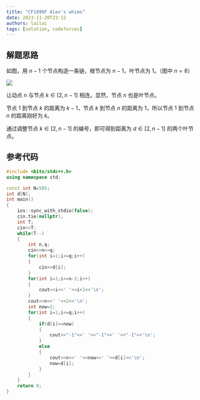 ```yaml
---
title: "CF1899F Alex's whims"
date: 2023-11-20T23:12
authors: lailai
tags: [solution, codeforces]
---
```


<Solution pid="CF1899F" aid="tsqwglbs" />

<!-- truncate -->

## 解题思路

如图，用 $n-1$ 个节点构造一条链，根节点为 $n-1$，叶节点为 $1$。（图中 $n=8$）

![](https://cdn.luogu.com.cn/upload/image_hosting/i8e6ksjf.png)

让动点 $n$ 与节点 $k\in[2,n-1]$ 相连。显然，节点 $n$ 也是叶节点。

节点 $1$ 到节点 $k$ 的距离为 $k-1$，节点 $k$ 到节点 $n$ 的距离为 $1$，所以节点 $1$ 到节点 $n$ 的距离刚好为 $k$。

通过调整节点 $k\in[2,n-1]$ 的编号，即可得到距离为 $d\in[2,n-1]$ 的两个叶节点。

## 参考代码

```cpp
#include <bits/stdc++.h>
using namespace std;

const int N=505;
int d[N];
int main()
{
	ios::sync_with_stdio(false);
	cin.tie(nullptr);
	int T;
	cin>>T;
	while(T--)
	{
		int n,q;
		cin>>n>>q;
		for(int i=1;i<=q;i++)
		{
			cin>>d[i];
		}
		for(int i=1;i<=n-2;i++)
		{
			cout<<i<<' '<<i+1<<'\n';
		}
		cout<<n<<' '<<2<<'\n';
		int now=2;
		for(int i=1;i<=q;i++)
		{
			if(d[i]==now)
			{
				cout<<"-1"<<' '<<"-1"<<' '<<"-1"<<'\n';
			}
			else
			{
				cout<<n<<' '<<now<<' '<<d[i]<<'\n';
				now=d[i];
			}
		}
	}
	return 0;
}
```
